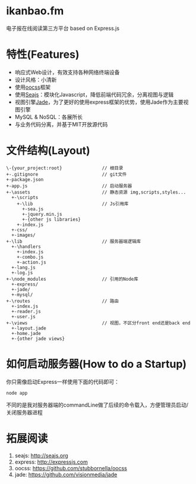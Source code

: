 ikanbao.fm
==========

电子报在线阅读第三方平台 based on Express.js

特性(Features)
==========

  - 响应式Web设计，有效支持各种网络终端设备
  - 设计风格：小清新
  - 使用[oocss](https://github.com/stubbornella/oocss)框架
  - 使用[Seajs](http://seajs.org)：模块化Javascript，降低前端代码冗余，分离视图与逻辑
  - 视图引擎[Jade](https://github.com/visionmedia/jade)，为了更好的使用express框架的优势，使用Jade作为主要视图引擎
  - MySQL & NoSQL：各展所长
  - 与业务代码分离，并基于MIT开放源代码

文件结构(Layout)
=================

    \-{your_project:root}               // 根目录
    +-.gitignore                        // git文件
    +-package.json
    +-app.js                            // 启动服务器
    +-\assets                           // 静态资源 img,scripts,styles...
      +-\scripts
        +-\lib                          // Js引用库
          +-sea.js
          +-jquery.min.js
          +-{other js libraries}
        +-index.js
      +-css/
      +-images/
    +-\lib                              // 服务器端逻辑库
      +-\handlers
        +-index.js
        +-combo.js
        +-action.js
      +-lang.js
      +-log.js
    +-\node_modules                     // 引用的Node库
      +-express/
      +-jade/
      +-mysql/
    +-\routes                           // 路由
      +-index.js
      +-reader.js
      +-user.js
    +-\views                            // 视图，不区分front end还是back end
      +-layout.jade
      +-home.jade
      +-{other jade views}
    
    
如何启动服务器(How to do a Startup)
=====================
你只需像启动Express一样使用下面的代码即可：

    node app
    
不同的是我对服务器端的commandLine做了后续的命令载入，方便管理员启动/关闭服务器进程


拓展阅读
=============

  1. seajs: http://seajs.org
  2. express: http://expressjs.com
  3. oocss: https://github.com/stubbornella/oocss
  4. jade: https://github.com/visionmedia/jade
